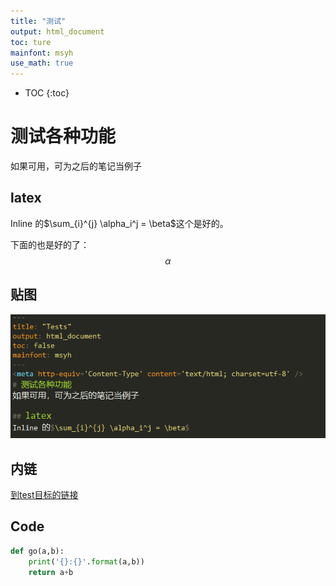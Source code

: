```yaml
---
title: "测试"
output: html_document
toc: ture
mainfont: msyh
use_math: true
---
```

* TOC
{:toc}

# 测试各种功能
如果可用，可为之后的笔记当例子

## latex
Inline 的$\sum_{i}^{j} \alpha_i^j = \beta$这个是好的。

下面的也是好的了：
$$
	\alpha
$$

## 贴图
![测试贴图](./img/test1.png)

## 内链
[到test目标的链接](./testAimFile.md)

## Code

``` python
def go(a,b):
	print('{}:{}'.format(a,b))
	return a+b
```
